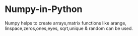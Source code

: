 # Numpy-in-Python
Numpy helps to create arrays,matrix functions like arange, linspace,zeros,ones,eyes, sqrt,unique &amp; random can be used.

